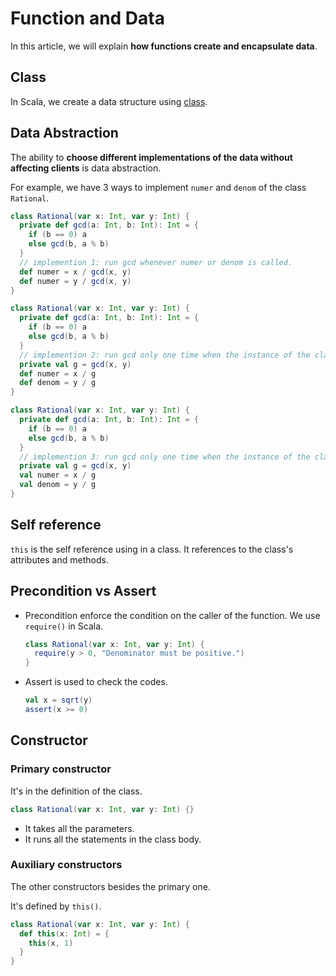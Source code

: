 # Function and Data

In this article, we will explain **how functions create and encapsulate data**.

## Class

In Scala, we create a data structure using [class](https://docs.scala-lang.org/tour/classes.html).

## Data Abstraction

The ability to **choose different implementations of the data without affecting clients** is data abstraction.

For example, we have 3 ways to implement `numer` and `denom` of the class `Rational`.

```scala
class Rational(var x: Int, var y: Int) {
  private def gcd(a: Int, b: Int): Int = {
    if (b == 0) a
    else gcd(b, a % b)
  }
  // implemention 1: run gcd whenever numer or denom is called.
  def numer = x / gcd(x, y)
  def numer = y / gcd(x, y)
}
```

```scala
class Rational(var x: Int, var y: Int) {
  private def gcd(a: Int, b: Int): Int = {
    if (b == 0) a
    else gcd(b, a % b)
  }
  // implemention 2: run gcd only one time when the instance of the class is created
  private val g = gcd(x, y)
  def numer = x / g
  def denom = y / g
}
```

```scala
class Rational(var x: Int, var y: Int) {
  private def gcd(a: Int, b: Int): Int = {
    if (b == 0) a
    else gcd(b, a % b)
  }
  // implemention 3: run gcd only one time when the instance of the class is created, and get the numer's and demon's value
  private val g = gcd(x, y)
  val numer = x / g
  val denom = y / g
}
```

## Self reference

`this` is the self reference using in a class. It references to the class's attributes and methods.

## Precondition vs Assert

- Precondition enforce the condition on the caller of the function. We use `require()` in Scala.

  ```scala
  class Rational(var x: Int, var y: Int) {
    require(y > 0, "Denominator must be positive.")
  }
  ```

- Assert is used to check the codes.

  ```scala
  val x = sqrt(y)
  assert(x >= 0)
  ```

## Constructor

### Primary constructor

It's in the definition of the class.

```scala
class Rational(var x: Int, var y: Int) {}
```

- It takes all the parameters.
- It runs all the statements in the class body.

### Auxiliary constructors

The other constructors besides the primary one.

It's defined by `this()`.

```scala
class Rational(var x: Int, var y: Int) {
  def this(x: Int) = {
    this(x, 1)
  }
}
```
